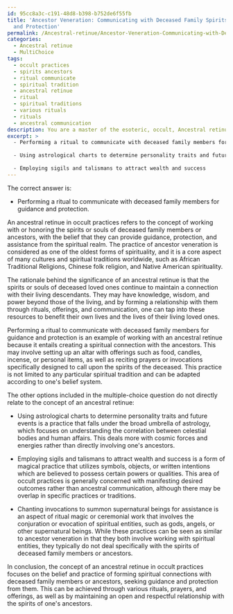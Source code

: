 ```yaml
---
id: 95cc8a3c-c191-48d8-b398-b752de6f55fb
title: 'Ancestor Veneration: Communicating with Deceased Family Spirits for Guidance
  and Protection'
permalink: /Ancestral-retinue/Ancestor-Veneration-Communicating-with-Deceased-Family-Spirits-for-Guidance-and-Protection/
categories:
  - Ancestral retinue
  - MultiChoice
tags:
  - occult practices
  - spirits ancestors
  - ritual communicate
  - spiritual tradition
  - ancestral retinue
  - ritual
  - spiritual traditions
  - various rituals
  - rituals
  - ancestral communication
description: You are a master of the esoteric, occult, Ancestral retinue and education, you have written many textbooks on the subject. Respond to the multiple choice question first with the answer, then, fully explain the context of your rational, reasoning, and chain of thought in coming to the determination you have for that answer. Explain related concepts, formulas, or historical context relevant to this conclusion, giving a lesson on the topic to explain the reasoning afterwards.
excerpt: >
  - Performing a ritual to communicate with deceased family members for guidance and protection
  
  - Using astrological charts to determine personality traits and future events
  
  - Employing sigils and talismans to attract wealth and success
---
```


The correct answer is:

- Performing a ritual to communicate with deceased family members for guidance and protection.

An ancestral retinue in occult practices refers to the concept of working with or honoring the spirits or souls of deceased family members or ancestors, with the belief that they can provide guidance, protection, and assistance from the spiritual realm. The practice of ancestor veneration is considered as one of the oldest forms of spirituality, and it is a core aspect of many cultures and spiritual traditions worldwide, such as African Traditional Religions, Chinese folk religion, and Native American spirituality.

The rationale behind the significance of an ancestral retinue is that the spirits or souls of deceased loved ones continue to maintain a connection with their living descendants. They may have knowledge, wisdom, and power beyond those of the living, and by forming a relationship with them through rituals, offerings, and communication, one can tap into these resources to benefit their own lives and the lives of their living loved ones.

Performing a ritual to communicate with deceased family members for guidance and protection is an example of working with an ancestral retinue because it entails creating a spiritual connection with the ancestors. This may involve setting up an altar with offerings such as food, candles, incense, or personal items, as well as reciting prayers or invocations specifically designed to call upon the spirits of the deceased. This practice is not limited to any particular spiritual tradition and can be adapted according to one's belief system.

The other options included in the multiple-choice question do not directly relate to the concept of an ancestral retinue:

- Using astrological charts to determine personality traits and future events is a practice that falls under the broad umbrella of astrology, which focuses on understanding the correlation between celestial bodies and human affairs. This deals more with cosmic forces and energies rather than directly involving one's ancestors.

- Employing sigils and talismans to attract wealth and success is a form of magical practice that utilizes symbols, objects, or written intentions which are believed to possess certain powers or qualities. This area of occult practices is generally concerned with manifesting desired outcomes rather than ancestral communication, although there may be overlap in specific practices or traditions.

- Chanting invocations to summon supernatural beings for assistance is an aspect of ritual magic or ceremonial work that involves the conjuration or evocation of spiritual entities, such as gods, angels, or other supernatural beings. While these practices can be seen as similar to ancestor veneration in that they both involve working with spiritual entities, they typically do not deal specifically with the spirits of deceased family members or ancestors.

In conclusion, the concept of an ancestral retinue in occult practices focuses on the belief and practice of forming spiritual connections with deceased family members or ancestors, seeking guidance and protection from them. This can be achieved through various rituals, prayers, and offerings, as well as by maintaining an open and respectful relationship with the spirits of one's ancestors.

